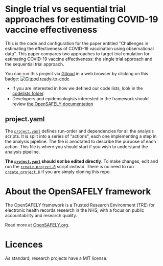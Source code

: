 # Single trial vs sequential trial approaches for estimating COVID-19 vaccine effectiveness 

This is the code and configuration for the paper entitled "Challenges in estimating the effectiveness of COVID-19 vaccination
using observational data". This paper compares two approaches to target trial emulation for estimating COVID-19 vaccine effectiveness: the single trial approach and the sequential trial approach.

You can run this project via [Gitpod](https://gitpod.io) in a web browser by clicking on this badge: [![Gitpod ready-to-code](https://img.shields.io/badge/Gitpod-ready--to--code-908a85?logo=gitpod)](https://gitpod.io/#https://github.com/opensafely/covid-vaccine-effectiveness-sequential-vs-single)

<!--* The paper is [here]()--->
* If you are interested in how we defined our code lists, look in the [codelists folder](./codelists/).
* Developers and epidemiologists interested in the framework should review [the OpenSAFELY documentation](https://docs.opensafely.org)

## project.yaml
The [`project.yaml`](./project.yaml) defines run-order and dependencies for all the analysis scripts. 
It is split into a series of "actions", each one implementing a step in the analysis pipeline.
The file is annotated to describe the purpose of each action. 
This file is where you should start if you wish to understand the analysis pipeline.

**The [`project.yaml`](./project.yaml) should *not* be edited directly**. To make changes, edit and run the [`create-project.R`](./create-project.R) script instead.
There is no need to run [`create_project.R`](./create_project.R) if you are simply cloning this repo.

# About the OpenSAFELY framework

The OpenSAFELY framework is a Trusted Research Environment (TRE) for electronic
health records research in the NHS, with a focus on public accountability and
research quality.

Read more at [OpenSAFELY.org](https://opensafely.org).

# Licences
As standard, research projects have a MIT license. 
